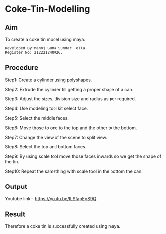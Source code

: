 # Coke-Tin-Modelling
## Aim

To create a coke tin model using maya.
```
Developed By:Manoj Guna Sundar Tella.
Register No: 212221240026.
```
## Procedure

Step1: Create a cylinder using polyshapes.

Step2: Extrude the cylinder till getting a proper shape of a can.

Step3: Adjust the sizes, division size and radius as per required.

Step4: Use modeling tool kit select face.

Step5: Select the middle faces.

Step6: Move those to one to the top and the other to the bottom.

Step7: Change the view of the scene to split view.

Step8: Select the top and bottom faces.

Step9: By using scale tool move those faces inwards so we get the shape of the tin.

Step10: Repeat the samething with scale tool in the bottom the can.

## Output

Youtube link:- https://youtu.be/ILSfapEgS9Q

## Result

Therefore a coke tin is successfully created using maya.

